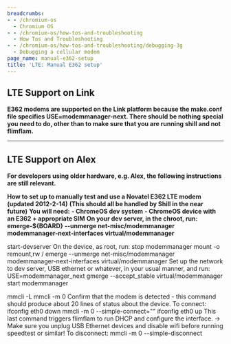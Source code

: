 ```yaml
---
breadcrumbs:
- - /chromium-os
  - Chromium OS
- - /chromium-os/how-tos-and-troubleshooting
  - How Tos and Troubleshooting
- - /chromium-os/how-tos-and-troubleshooting/debugging-3g
  - Debugging a cellular modem
page_name: manual-e362-setup
title: 'LTE: Manual E362 setup'
---
```


## LTE Support on Link

**E362 modems are supported on the Link platform because the make.conf file
specifies USE=modemmanager-next. There should be nothing special you need to do,
other than to make sure that you are running shill and not flimflam.**

---

## LTE Support on Alex

**For developers using older hardware, e.g. Alex, the following instructions are
still relevant.**

**How to set up to manually test and use a Novatel E362 LTE modem (updated 2012-2-14)**
**(This should all be handled by Shill in the near future)**
**You will need:**
**- ChromeOS dev system**
**- ChromeOS device with an E362 + appropriate SIM**
**On your dev server, in the chroot, run:**
**emerge-${BOARD} --unmerge net-misc/modemmanager modemmanager-next-interfaces
virtual/modemmanager**

start-devserver
On the device, as root, run:
stop modemmanager
mount -o remount,rw /
emerge --unmerge net-misc/modemmanager modemmanager-next-interfaces
virtual/modemmanager
Set up the network to dev server, USB ethernet or whatever, in your usual
manner, and run:
USE=modemmanager_next gmerge --accept_stable virtual/modemmanager
start modemmanager

mmcli -L
mmcli -m 0
Confirm that the modem is detected - this command should produce about 20 lines
of status about the device.
To connect:
ifconfig eth0 down
mmcli -m 0 --simple-connect=""
ifconfig eth0 up
This last command triggers flimflam to run DHCP and configure the interface.
-&gt; Make sure you unplug USB Ethernet devices and disable wifi before running
speedtest or similar!
To disconnect:
mmcli -m 0 --simple-disconnect

